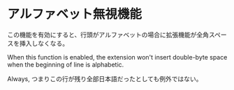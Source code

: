 # アルファベット無視機能

この機能を有効にすると、行頭がアルファベットの場合に拡張機能が全角スペースを挿入しなくなる。

When this function is enabled, the extension won't insert double-byte space when the beginning of line is alphabetic.

Always, つまりこの行が残り全部日本語だったとしても例外ではない。